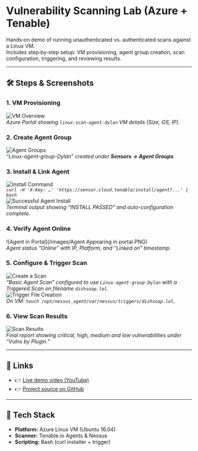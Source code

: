 # Vulnerability Scanning Lab (Azure + Tenable)

Hands‐on demo of running unauthenticated vs. authenticated scans against a Linux VM.  
Includes step‐by‐step setup: VM provisioning, agent group creation, scan configuration, triggering, and reviewing results.

---

## 🛠️ Steps & Screenshots

### 1. VM Provisioning  
![VM Overview](./images/VMcreation.PNG)  
*Azure Portal showing `linux-scan-agent-dylan` VM details (Size, OS, IP).*

### 2. Create Agent Group  
![Agent Groups](./images/agentgroupcreation.PNG)  
*“Linux-agent-group-Dylan” created under **Sensors → Agent Groups**.*

### 3. Install & Link Agent  
![Install Command](./images/Install_Command.PNG)  
*`curl -H 'X-Key: …' 'https://sensor.cloud.tenable/install/agent?...' | bash`*  
![Successful Agent Install](./images/Successful_Agent_Install.PNG)  
*Terminal output showing “INSTALL PASSED” and auto-configuration complete.*

### 4. Verify Agent Online  
![Agent in Portal](/images/Agent Appearing in portal.PNG)  
*Agent status “Online” with IP, Platform, and “Linked on” timestamp.*

### 5. Configure & Trigger Scan  
![Create a Scan](./images/createscan.PNG)  
*“Basic Agent Scan” configured to use `Linux-agent-group-Dylan` with a Triggered Scan on filename `dishsoap.lol`.*  
![Trigger File Creation](./images/Trigger_File_Creation.PNG)  
*On VM: `touch /opt/nessus_agent/var/nessus/triggers/dishsoap.lol`.*

### 6. View Scan Results  
![Scan Results](./images/Scan_Results.PNG)  
*Final report showing critical, high, medium and low vulnerabilities under “Vulns by Plugin.”*

---

## 🔗 Links

- 👉 [Live demo video (YouTube)](https://youtu.be/Vn_L0xCZq7M?si=85hbWY88JREd2cCz)  
- 👉 [Project source on GitHub](https://github.com/Dyl257/Dyl257/tree/Vulnerability)

---

## 🧰 Tech Stack

- **Platform:** Azure Linux VM (Ubuntu 16.04)  
- **Scanner:** Tenable.io Agents & Nessus  
- **Scripting:** Bash (curl installer + trigger)  
